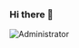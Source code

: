 ### Hi there 👋

<!--
**kawacchu/kawacchu** is a ✨ _special_ ✨ repository because its `README.md` (this file) appears on your GitHub profile.

Here are some ideas to get you started:

- 🔭 I’m currently working on ...
- 🌱 I’m currently learning ...
- 👯 I’m looking to collaborate on ...
- 🤔 I’m looking for help with ...
- 💬 Ask me about ...
- 📫 How to reach me: ...
- 😄 Pronouns: ...
- ⚡ Fun fact: ...
-->

![Administrator](https://user-images.githubusercontent.com/44835435/210499588-6afbef42-7624-4eb2-8967-e609b8a2d0bd.png)
